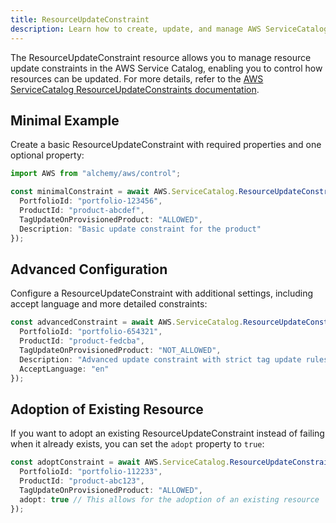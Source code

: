 ```yaml
---
title: ResourceUpdateConstraint
description: Learn how to create, update, and manage AWS ServiceCatalog ResourceUpdateConstraints using Alchemy Cloud Control.
---
```



The ResourceUpdateConstraint resource allows you to manage resource update constraints in the AWS Service Catalog, enabling you to control how resources can be updated. For more details, refer to the [AWS ServiceCatalog ResourceUpdateConstraints documentation](https://docs.aws.amazon.com/servicecatalog/latest/userguide/).

## Minimal Example

Create a basic ResourceUpdateConstraint with required properties and one optional property:

```ts
import AWS from "alchemy/aws/control";

const minimalConstraint = await AWS.ServiceCatalog.ResourceUpdateConstraint("basicConstraint", {
  PortfolioId: "portfolio-123456",
  ProductId: "product-abcdef",
  TagUpdateOnProvisionedProduct: "ALLOWED",
  Description: "Basic update constraint for the product"
});
```

## Advanced Configuration

Configure a ResourceUpdateConstraint with additional settings, including accept language and more detailed constraints:

```ts
const advancedConstraint = await AWS.ServiceCatalog.ResourceUpdateConstraint("advancedConstraint", {
  PortfolioId: "portfolio-654321",
  ProductId: "product-fedcba",
  TagUpdateOnProvisionedProduct: "NOT_ALLOWED",
  Description: "Advanced update constraint with strict tag update rules",
  AcceptLanguage: "en"
});
```

## Adoption of Existing Resource

If you want to adopt an existing ResourceUpdateConstraint instead of failing when it already exists, you can set the `adopt` property to `true`:

```ts
const adoptConstraint = await AWS.ServiceCatalog.ResourceUpdateConstraint("adoptExistingConstraint", {
  PortfolioId: "portfolio-112233",
  ProductId: "product-abc123",
  TagUpdateOnProvisionedProduct: "ALLOWED",
  adopt: true // This allows for the adoption of an existing resource
});
```
